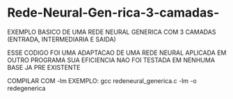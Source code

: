 # Rede-Neural-Gen-rica-3-camadas-
EXEMPLO BASICO DE UMA REDE NEURAL GENERICA COM 3 CAMADAS (ENTRADA, INTERMEDIARIA E SAIDA)

ESSE CODIGO FOI UMA ADAPTACAO DE UMA REDE NEURAL APLICADA EM OUTRO PROGRAMA
SUA EFICIENCIA NAO FOI TESTADA EM NENHUMA BASE JA PRE EXISTENTE

COMPILAR COM -lm
EXEMPLO: gcc redeneural_generica.c -lm -o redegenerica
